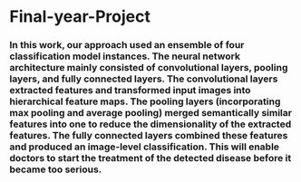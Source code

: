 # Final-year-Project

### In this work, our approach used an ensemble of four classification model instances. The neural network architecture mainly consisted of convolutional layers, pooling layers, and fully connected layers. The convolutional layers extracted features and transformed input images into hierarchical feature maps. The pooling layers (incorporating max pooling and average pooling) merged semantically similar features into one to reduce the dimensionality of the extracted features. The fully connected layers combined these features and produced an image-level classification. This will enable doctors to start the treatment of the detected disease before it became too serious. 
